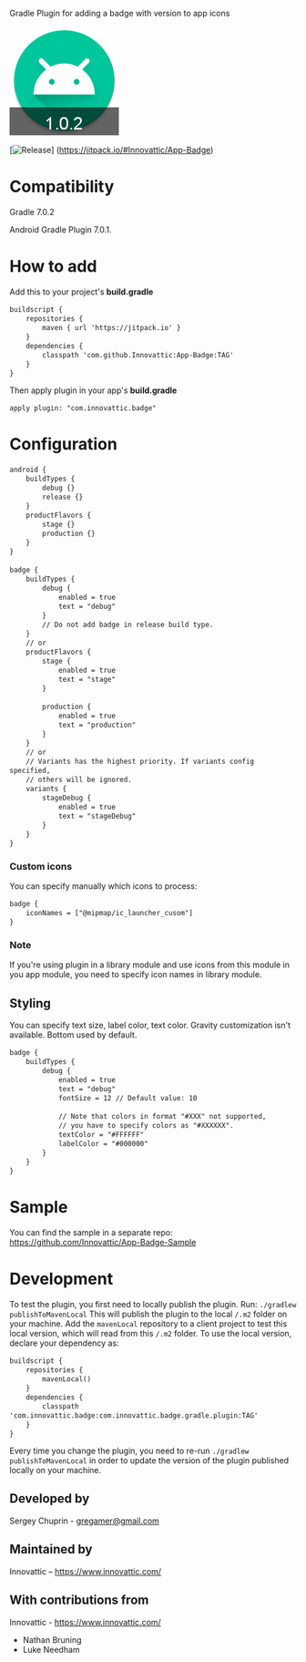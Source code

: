 Gradle Plugin for adding a badge with version to app icons

![alt text](img/ic_launcher_round.png)

[![Release](https://jitpack.io/v/Innovattic/App-Badge.svg)]
(https://jitpack.io/#Innovattic/App-Badge)

# Compatibility
Gradle 7.0.2

Android Gradle Plugin 7.0.1.
# How to add
Add this to your project's **build.gradle**
```
buildscript {
    repositories {
        maven { url 'https://jitpack.io' }
    }
    dependencies {
        classpath 'com.github.Innovattic:App-Badge:TAG'
    }
}
```
Then apply plugin in your app's **build.gradle**
```
apply plugin: "com.innovattic.badge"
```

# Configuration
```
android {
    buildTypes {
        debug {}
        release {}
    }
    productFlavors {
        stage {}
        production {}
    }
}

badge {
    buildTypes {
        debug {
            enabled = true
            text = "debug"
        }
        // Do not add badge in release build type.
    }
    // or
    productFlavors {
        stage {
            enabled = true
            text = "stage"
        }

        production {
            enabled = true
            text = "production"
        }
    }
    // or
    // Variants has the highest priority. If variants config specified,
    // others will be ignored.
    variants {
        stageDebug {
            enabled = true
            text = "stageDebug"
        }
    }
}
```
### Custom icons
You can specify manually which icons to process:
```
badge {
    iconNames = ["@mipmap/ic_launcher_cusom"]
}
```

### Note
If you're using plugin in a library module and use icons from this
module in you app module, you need to specify icon names in library
module.

## Styling
You can specify text size, label color, text color.
Gravity customization isn't available. Bottom used by default.
```
badge {
    buildTypes {
        debug {
            enabled = true
            text = "debug"
            fontSize = 12 // Default value: 10
            
            // Note that colors in format "#XXX" not supported,
            // you have to specify colors as "#XXXXXX".
            textColor = "#FFFFFF"
            labelColor = "#000000"
        }
    }
}
```

# Sample
You can find the sample in a separate repo:
https://github.com/Innovattic/App-Badge-Sample

# Development

To test the plugin, you first need to locally publish the plugin.
Run: `./gradlew publishToMavenLocal`
This will publish the plugin to the local `/.m2` folder on your machine.
Add the `mavenLocal` repository to a client project to test this local version,
which will read from this `/.m2` folder. To use the local version, declare your dependency as:

```
buildscript {
    repositories {
        mavenLocal()
    }
    dependencies {
        classpath 'com.innovattic.badge:com.innovattic.badge.gradle.plugin:TAG'
    }
}
```

Every time you change the plugin, you need to re-run `./gradlew publishToMavenLocal` in order to update the
version of the plugin published locally on your machine.

## Developed by
Sergey Chuprin - <gregamer@gmail.com>
## Maintained by
Innovattic – https://www.innovattic.com/
## With contributions from
Innovattic - https://www.innovattic.com/

- Nathan Bruning
- Luke Needham
